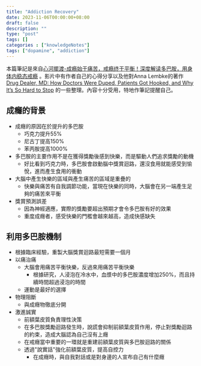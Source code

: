```yaml
---
title: "Addiction Recovery"
date: 2023-11-06T00:00:00+08:00
draft: false
description: ""
type: "post"
tags: []
categories : ["knowledgeNotes"]
tags: ["dopamine", "addiction"]
---
```


本篇筆記是來自[心河擺渡-成瘾始于痛苦，戒瘾终于平衡！深度解读多巴胺，用身体内稳态戒瘾](https://www.youtube.com/watch?v=LbbyLeR1ZRk) 。影片中有作者自己的心得分享以及他對Anna Lembke的著作[Drug Dealer, MD: How Doctors Were Duped, Patients Got Hooked, and Why It’s So Hard to Stop](https://www.amazon.com/Drug-Dealer-MD-Doctors-Patients/dp/1421421402) 的一些整理。內容十分受用，特地作筆記提醒自己。

## 成癮的背景
* 成癮的原因在於提升的多巴胺
    * 巧克力提升55%
    * 尼古丁提高150%
    * 苯丙胺提高1000%
* 多巴胺的主要作用不是在獲得獎勵後感到快樂，而是驅動人們追求獎勵的動機
    * 好比看到巧克力時，多巴胺會啟動腦中獎賞迴路，還沒食用就能感受到愉悅，進而產生食用的衝動
* 大腦中產生快樂的區域與產生痛苦的區域是重疊的
    * 快樂與痛苦有自我調節功能，當現在快樂的同時，大腦會在另一端產生足夠的痛苦來平衡
* 獎賞預測誤差
    * 因為神經適應，實際的獎勵要超出預期才會令多巴胺有好的效果
    * 重度成癮者，感受快樂的門檻會越來越高，造成快感缺失

## 利用多巴胺機制
* 根據臨床經驗，重製大腦獎賞迴路最短需要一個月
* 以痛治痛
    * 大腦會用痛苦平衡快樂，反過來用痛苦平衡快樂
        * 根據研究，人浸泡在冷水中，血漿中的多巴胺濃度增加250%，而且持續時間超過浸泡的時間
    * 運動是最好的選擇
* 物理阻斷
    * 與成癮物徹底分開
* 激進誠實
    * 前額葉皮質負責理性決策
    * 在多巴胺獎勵迴路發生時，說謊會抑制前額葉皮質作用，停止對獎勵迴路的約束，造成大腦認為自己沒有上癮
    * 在戒癮當中重要的一環就是重建前額葉皮質與多巴胺迴路的關係
    * 透過"說實話"強化前額葉皮質，提高自控力
        * 在成癮時，與自我對話或是對身邊的人宣布自己有什麼癮